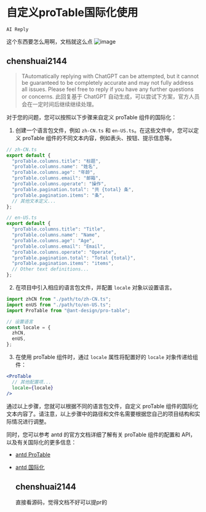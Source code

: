 # 自定义proTable国际化使用

`AI Reply`

这个东西要怎么用啊，文档就这么点
![image](https://github.com/ant-design/pro-components/assets/56420042/6f7b1c85-e7b6-433c-b39f-90d4807c9853)

## chenshuai2144

> TAutomatically replying with ChatGPT can be attempted, but it cannot be guaranteed to be completely accurate and may not fully address all issues. Please feel free to reply if you have any further questions or concerns.
> 此回复基于 ChatGPT 自动生成，可以尝试下方案，官方人员会在一定时间后继续继续处理。

对于您的问题，您可以按照以下步骤来自定义 proTable 组件的国际化：

1. 创建一个语言包文件，例如 `zh-CN.ts` 和 `en-US.ts`。在这些文件中，您可以定义 proTable 组件的不同文本内容，例如表头、按钮、提示信息等。

```typescript
// zh-CN.ts
export default {
  "proTable.columns.title": "标题",
  "proTable.columns.name": "姓名",
  "proTable.columns.age": "年龄",
  "proTable.columns.email": "邮箱",
  "proTable.columns.operate": "操作",
  "proTable.pagination.total": "共 {total} 条",
  "proTable.pagination.items": "条",
  // 其他文本定义...
};

// en-US.ts
export default {
  "proTable.columns.title": "Title",
  "proTable.columns.name": "Name",
  "proTable.columns.age": "Age",
  "proTable.columns.email": "Email",
  "proTable.columns.operate": "Operate",
  "proTable.pagination.total": "Total {total}",
  "proTable.pagination.items": "items",
  // Other text definitions...
};
```

2. 在项目中引入相应的语言包文件，并配置 `locale` 对象以设置语言。

```typescript
import zhCN from "./path/to/zh-CN.ts";
import enUS from "./path/to/en-US.ts";
import ProTable from "@ant-design/pro-table";

// 设置语言
const locale = {
  zhCN,
  enUS,
};
```

3. 在使用 proTable 组件时，通过 `locale` 属性将配置好的 `locale` 对象传递给组件：

```jsx
<ProTable
  // 其他配置项...
  locale={locale}
/>
```

通过以上步骤，您就可以根据不同的语言包文件，自定义 proTable 组件的国际化文本内容了。请注意，以上步骤中的路径和文件名需要根据您自己的项目结构和实际情况进行调整。

同时，您可以参考 antd 的官方文档详细了解有关 proTable 组件的配置和 API，以及有关国际化的更多信息：

- [antd ProTable](https://procomponents.ant.design/components/table/)
- [antd 国际化](https://ant.design/docs/react/i18n-cn)

  ## chenshuai2144

  直接看源码，觉得文档不好可以提pr的
